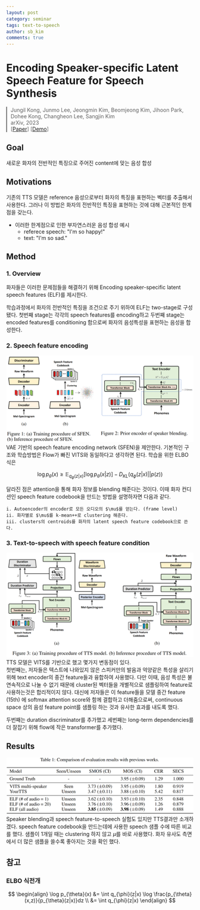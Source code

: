 ```yaml
---
layout: post
category: seminar
tags: text-to-speech
author: sb_kim
comments: true
---
```


# Encoding Speaker-specific Latent Speech Feature for Speech Synthesis
<blockquote style="border-left: 2px solid; padding-left: 10px; margin-left: 0;">
Jungil Kong, Junmo Lee, Jeongmin Kim, Beomjeong Kim, Jihoon Park, Dohee Kong, Changheon Lee, Sangjin Kim <br>
arXiv, 2023 <br>
[<a href="https://arxiv.org/pdf/2311.11745.pdf">Paper</a>] [<a href="https://speechelf.github.io/elf-demo/">Demo</a>]<br>
</blockquote>

## Goal
새로운 화자의 전반적인 특징으로 주어진 content에 맞는 음성 합성

## Motivations
기존의 TTS 모델은 reference 음성으로부터 화자의 특징을 표현하는 벡터를 추출해서 사용한다.
그러나 이 방법은 화자의 전반적인 특징을 표현하는 것에 대해 근본적인 한계점을 갖는다.
- 이러한 한계점으로 인한 부자연스러운 음성 합성 예시
  - referece speech: "I'm so happy!"  
  - text: "I'm so sad."

## Method
### 1. Overview
화자들은 이러한 문제점들을 해결하기 위해 Encoding speaker-specific latent speech features (ELF)를 제시한다.

[//]: # (- Encoding various speech features from speakers' speech into a dense and continuous distribution)

[//]: # (- Clustering these speech features to  obtain discretized representative points)

[//]: # (- Design a module to fuse the discretized speech feature into a hidden representation of the content trough attention)

[//]: # (  - 이것은 speech feature space를 학습할 뿐만 아니라 주어진 content를 자연스럽게 표현하도록 features들이 융합되도록 한다.)
  
학습과정에서 화자의 전반적인 특징을 조건으로 주기 위하여 ELF는 two-stage로 구성됐다.
첫번째 stage는 각각의 speech features를 encoding하고 
두번째 stage는 encoded features를 conditioning 함으로써 화자의 음성특성을 표현하는 음성을 합성한다.

### 2. Speech feature encoding
![img.png](./images/elf1.png)
VAE 기반의 speech feature encoding network (SFEN)을 제안한다.
기본적인 구조와 학습방법은 Flow가 빠진 VITS와 동일하다고 생각하면 된다.
학습을 위한 ELBO 식은 

$$ 
\log p_{\theta}(x) \geq \mathbb{E}_{q_{\phi}(z|x)}[\log p_{\theta}(x|z)] - D_{KL}(q_{\phi}(z|x)||p(z)) 
$$


달라진 점은 attention을 통해 화자 정보를 blending 해준다는 것이다.
이때 화자 컨디션인 speech feature codebook을 만드는 방법을 설명하자면 다음과 같다.

    i. Autoencoder의 encoder로 모든 오디오의 $\mu$를 얻는다. (frame level)
    ii. 화자별로 $\mu$를 k-mean++로 clustering 해준다.
    iii. clusters의 centroids를 화자의 latent speech feature codebook으로 쓴다.

### 3. Text-to-speech with speech feature condition
![img.png](./images/elf2.png)
TTS 모델은 VITS를 기반으로 했고 몇가지 변동점이 있다.  
첫번째는, 저자들은 텍스트에 나와있지 않은 스피커만의 발음과 억양같은 특성을 살리기 위해 text encoder의 중간 feature들과 융합하여 사용했다.
다만 이때, 음성 특성은 불연속적으로 나눌 수 없기 때문에 cluster된 벡터들을 개별적으로 샘플링하여 feature로 사용하는것은 합리적이지 않다.
대신에 저자들은 이 feature들을 모델 중간 feature (15th) 에 softmax attention score와 함께 결합하고 더해줌으로써, 
continuous space 상의 음성 feature point를 샘플링 하는 것과 유사한 효과를 내도록 했다.

두번째는 duration discriminator를 추가했고 세번째는 long-term dependencies를 더 잘잡기 위해 flow에 작은 transformer를 추가했다.

## Results
![img.png](./images/elf3.png)
Speaker blending과 speech feature-to-speech 실험도 있지만 TTS결과만 소개하겠다. 
speech feature codebook을 만드는데에 사용한 speech 샘플 수에 따른 비교를 했다.
샘플이 1개일 때는 clustering 하지 않고 $\mu$를 바로 사용했다.
화자 유사도 측면에서 더 많은 샘플을 쓸수록 좋아지는 것을 확인 했다.

## 참고
### ELBO 식전개
$$
\begin{align}
\log p_{\theta}(x) &= \int q_{\phi}(z|x) \log \frac{p_{\theta}(x,z)}{p_{\theta}(z|x)}dz \\
  &= \int q_{\phi}(z|x) 
\end{align}
$$
